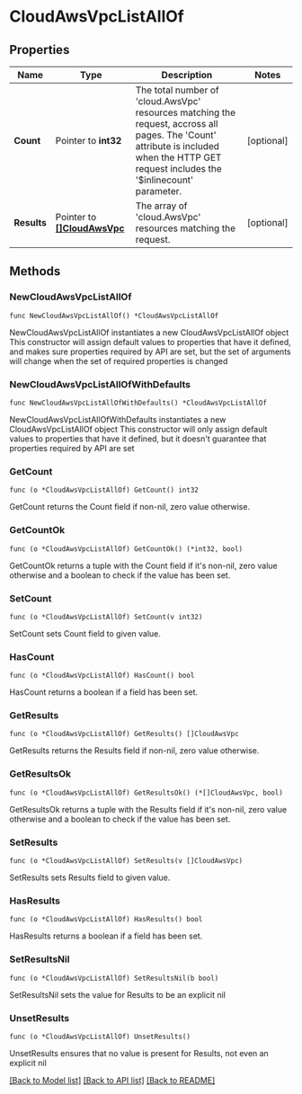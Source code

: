 # CloudAwsVpcListAllOf

## Properties

Name | Type | Description | Notes
------------ | ------------- | ------------- | -------------
**Count** | Pointer to **int32** | The total number of &#39;cloud.AwsVpc&#39; resources matching the request, accross all pages. The &#39;Count&#39; attribute is included when the HTTP GET request includes the &#39;$inlinecount&#39; parameter. | [optional] 
**Results** | Pointer to [**[]CloudAwsVpc**](CloudAwsVpc.md) | The array of &#39;cloud.AwsVpc&#39; resources matching the request. | [optional] 

## Methods

### NewCloudAwsVpcListAllOf

`func NewCloudAwsVpcListAllOf() *CloudAwsVpcListAllOf`

NewCloudAwsVpcListAllOf instantiates a new CloudAwsVpcListAllOf object
This constructor will assign default values to properties that have it defined,
and makes sure properties required by API are set, but the set of arguments
will change when the set of required properties is changed

### NewCloudAwsVpcListAllOfWithDefaults

`func NewCloudAwsVpcListAllOfWithDefaults() *CloudAwsVpcListAllOf`

NewCloudAwsVpcListAllOfWithDefaults instantiates a new CloudAwsVpcListAllOf object
This constructor will only assign default values to properties that have it defined,
but it doesn't guarantee that properties required by API are set

### GetCount

`func (o *CloudAwsVpcListAllOf) GetCount() int32`

GetCount returns the Count field if non-nil, zero value otherwise.

### GetCountOk

`func (o *CloudAwsVpcListAllOf) GetCountOk() (*int32, bool)`

GetCountOk returns a tuple with the Count field if it's non-nil, zero value otherwise
and a boolean to check if the value has been set.

### SetCount

`func (o *CloudAwsVpcListAllOf) SetCount(v int32)`

SetCount sets Count field to given value.

### HasCount

`func (o *CloudAwsVpcListAllOf) HasCount() bool`

HasCount returns a boolean if a field has been set.

### GetResults

`func (o *CloudAwsVpcListAllOf) GetResults() []CloudAwsVpc`

GetResults returns the Results field if non-nil, zero value otherwise.

### GetResultsOk

`func (o *CloudAwsVpcListAllOf) GetResultsOk() (*[]CloudAwsVpc, bool)`

GetResultsOk returns a tuple with the Results field if it's non-nil, zero value otherwise
and a boolean to check if the value has been set.

### SetResults

`func (o *CloudAwsVpcListAllOf) SetResults(v []CloudAwsVpc)`

SetResults sets Results field to given value.

### HasResults

`func (o *CloudAwsVpcListAllOf) HasResults() bool`

HasResults returns a boolean if a field has been set.

### SetResultsNil

`func (o *CloudAwsVpcListAllOf) SetResultsNil(b bool)`

 SetResultsNil sets the value for Results to be an explicit nil

### UnsetResults
`func (o *CloudAwsVpcListAllOf) UnsetResults()`

UnsetResults ensures that no value is present for Results, not even an explicit nil

[[Back to Model list]](../README.md#documentation-for-models) [[Back to API list]](../README.md#documentation-for-api-endpoints) [[Back to README]](../README.md)


